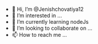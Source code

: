 - 👋 Hi, I’m @Jenishchovatiya12
- 👀 I’m interested in ...
- 🌱 I’m currently learning nodeJs
- 💞️ I’m looking to collaborate on ...
- 📫 How to reach me ...

<!---
Jenishchovatiya12/Jenishchovatiya12 is a ✨ special ✨ repository because its `README.md` (this file) appears on your GitHub profile.
You can click the Preview link to take a look at your changes.
--->
